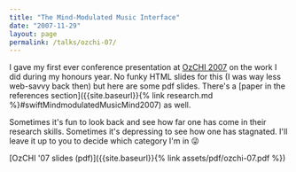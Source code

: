 ```yaml
---
title: "The Mind-Modulated Music Interface"
date: "2007-11-29"
layout: page
permalink: /talks/ozchi-07/
---
```


I gave my first ever conference presentation at [OzCHI
2007](http://www.ozchi.org/ozchi2007/) on the work I did during my honours year.
No funky HTML slides for this (I was way less web-savvy back then) but here are
some pdf slides. There's a [paper in the references section]({{site.baseurl}}{%
link research.md %}#swiftMindmodulatedMusicMind2007) as well.

Sometimes it's fun to look back and see how far one has come in their research
skills. Sometimes it's depressing to see how one has stagnated. I'll leave it up
to you to decide which category I'm in 😜

[OzCHI '07 slides (pdf)]({{site.baseurl}}{% link assets/pdf/ozchi-07.pdf %})

